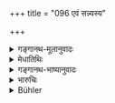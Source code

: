 +++
title = "096 एवं सन्न्यस्य"

+++

<details><summary>गङ्गानथ-मूलानुवादः</summary>

Having thus renounced all rites, intent upon his own duty, free from longings, he destroys sin by his renunciation and attains the highest state.—(96).
</details>

<details><summary>मेधातिथिः</summary>

**स्वकार्यम्** आत्मोपासनं **परमं** प्रधानम् अस्येति **स्वकार्यपरमः** । **अस्पृहः** मनसापि स्पृहा न क्वचित् कर्तव्या ॥ ६.९६ ॥
</details>

<details><summary>गङ्गानथ-भाष्यानुवादः</summary>

‘*His oven duty*’—meditation on the Soul; he for whom this is the highest duty.

‘*Free from longings*’—not entertaining a desire for anything, even in his mind—(96).
</details>

<details><summary>भारुचिः</summary>

फलार्थवादो ऽयम्, फलविधिर् वा ॥ ६.९६ ॥
</details>

<details><summary>Bühler</summary>

096	He who has thus given up (the performance of) all rites, who is solely intent on his own (particular) object, (and) free from desires, destroys his guilt by his renunciation and obtains the highest state.
</details>
